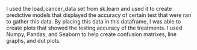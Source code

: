 I used the load_cancer_data set from sk.learn and used it to create predictive models that displayed the accuracy of certain test that were ran to gather this data. 
By placing this data in this dataframe, I was able to create plots that showed the testing accuracy of the treatments. 
I used Numpy, Pandas, and Seaborn to help create confusion matrixes, line graphs, and dot plots. 
